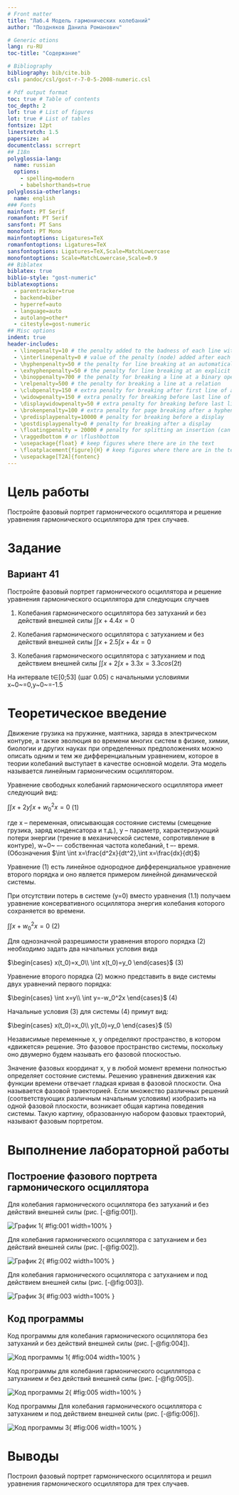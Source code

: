 ```yaml
---
# Front matter
title: "Лаб.4 Модель гармонических колебаний"
author: "Поздняков Данила Романович"

# Generic otions
lang: ru-RU
toc-title: "Содержание"

# Bibliography
bibliography: bib/cite.bib
csl: pandoc/csl/gost-r-7-0-5-2008-numeric.csl

# Pdf output format
toc: true # Table of contents
toc_depth: 2
lof: true # List of figures
lot: true # List of tables
fontsize: 12pt
linestretch: 1.5
papersize: a4
documentclass: scrreprt
## I18n
polyglossia-lang:
  name: russian
  options:
	- spelling=modern
	- babelshorthands=true
polyglossia-otherlangs:
  name: english
### Fonts
mainfont: PT Serif
romanfont: PT Serif
sansfont: PT Sans
monofont: PT Mono
mainfontoptions: Ligatures=TeX
romanfontoptions: Ligatures=TeX
sansfontoptions: Ligatures=TeX,Scale=MatchLowercase
monofontoptions: Scale=MatchLowercase,Scale=0.9
## Biblatex
biblatex: true
biblio-style: "gost-numeric"
biblatexoptions:
  - parentracker=true
  - backend=biber
  - hyperref=auto
  - language=auto
  - autolang=other*
  - citestyle=gost-numeric
## Misc options
indent: true
header-includes:
  - \linepenalty=10 # the penalty added to the badness of each line within a paragraph (no associated penalty node) Increasing the value makes tex try to have fewer lines in the paragraph.
  - \interlinepenalty=0 # value of the penalty (node) added after each line of a paragraph.
  - \hyphenpenalty=50 # the penalty for line breaking at an automatically inserted hyphen
  - \exhyphenpenalty=50 # the penalty for line breaking at an explicit hyphen
  - \binoppenalty=700 # the penalty for breaking a line at a binary operator
  - \relpenalty=500 # the penalty for breaking a line at a relation
  - \clubpenalty=150 # extra penalty for breaking after first line of a paragraph
  - \widowpenalty=150 # extra penalty for breaking before last line of a paragraph
  - \displaywidowpenalty=50 # extra penalty for breaking before last line before a display math
  - \brokenpenalty=100 # extra penalty for page breaking after a hyphenated line
  - \predisplaypenalty=10000 # penalty for breaking before a display
  - \postdisplaypenalty=0 # penalty for breaking after a display
  - \floatingpenalty = 20000 # penalty for splitting an insertion (can only be split footnote in standard LaTeX)
  - \raggedbottom # or \flushbottom
  - \usepackage{float} # keep figures where there are in the text
  - \floatplacement{figure}{H} # keep figures where there are in the text
  - \usepackage[T2A]{fontenc}
---
```


# Цель работы

Постройте фазовый портрет гармонического осциллятора и решение уравнения
гармонического осциллятора для трех случаев.

# Задание

## Вариант 41

Постройте фазовый портрет гармонического осциллятора и решение уравнения
гармонического осциллятора для следующих случаев 

1. Колебания гармонического осциллятора без затуханий и без действий внешней
силы $\int \int x+4.4x=0$

2. Колебания гармонического осциллятора c затуханием и без действий внешней
силы $\int \int x+2.5\int x+4x=0$

3. Колебания гармонического осциллятора c затуханием и под действием внешней
силы $\int \int x+2\int x+3.3x=3.3cos(2t)$

На интервале t$\in$[0;53] (шаг 0.05) с начальными условиями x~0~=0,y~0~=-1.5

# Теоретическое введение

Движение грузика на пружинке, маятника, заряда в электрическом контуре, а
также эволюция во времени многих систем в физике, химии, биологии и других
науках при определенных предположениях можно описать одним и тем же
дифференциальным уравнением, которое в теории колебаний выступает в качестве
основной модели. Эта модель называется линейным гармоническим осциллятором.

Уравнение свободных колебаний гармонического осциллятора имеет
следующий вид:

$\int \int x+2y\int x+w_0^2x=0$ (1) 

где x – переменная, описывающая состояние системы (смещение грузика, заряд
конденсатора и т.д.), y – параметр, характеризующий потери энергии (трение в
механической системе, сопротивление в контуре), w~0~ –- собственная частота
колебаний, t –- время. (Обозначения $\int \int x=\frac{d^2x}{dt^2},\int x=\frac{dx}{dt}$)

Уравнение (1) есть линейное однородное дифференциальное уравнение
второго порядка и оно является примером линейной динамической системы.

При отсутствии потерь в системе (y=0) вместо уравнения (1.1) получаем
уравнение консервативного осциллятора энергия колебания которого сохраняется
во времени.

$\int \int x+w_0^2x=0$ (2)

Для однозначной разрешимости уравнения второго порядка (2) необходимо
задать два начальных условия вида

$\begin{cases}
x(t_0)=x_0\\
\int x(t_0)=y_0
\end{cases}$ (3)

Уравнение второго порядка (2) можно представить в виде системы двух
уравнений первого порядка:

$\begin{cases}
\int x=y\\
\int y=-w_0^2x
\end{cases}$ (4)

Начальные условия (3) для системы (4) примут вид:

$\begin{cases}
x(t_0)=x_0\\
y(t_0)=y_0
\end{cases}$ (5)

Независимые переменные x, y определяют пространство, в котором
«движется» решение. Это фазовое пространство системы, поскольку оно двумерно
будем называть его фазовой плоскостью.

Значение фазовых координат x, y в любой момент времени полностью
определяет состояние системы. Решению уравнения движения как функции
времени отвечает гладкая кривая в фазовой плоскости. Она называется фазовой
траекторией. Если множество различных решений (соответствующих различным начальным условиям) изобразить на одной фазовой плоскости, возникает общая
картина поведения системы. Такую картину, образованную набором фазовых
траекторий, называют фазовым портретом.

# Выполнение лабораторной работы

## Построение фазового портрета гармонического осциллятора

Для колебания гармонического осциллятора без затуханий и без действий внешней
силы (рис. [-@fig:001]).

![График 1](img4/1.2.png){ #fig:001 width=100% }

Для колебания гармонического осциллятора c затуханием и без действий внешней
силы (рис. [-@fig:002]).

![График 2](img4/2.2.png){ #fig:002 width=100% }

Для колебания гармонического осциллятора c затуханием и под действием внешней
силы (рис. [-@fig:003]).

![График 3](img4/3.2.png){ #fig:003 width=100% }

## Код программы

Код программы для колебания гармонического осциллятора без затуханий и без действий внешней
силы (рис. [-@fig:004]).

![Код программы 1](img4/1.1.png){ #fig:004 width=100% }

Код программы для колебания гармонического осциллятора c затуханием и без действий внешней
силы (рис. [-@fig:005]).

![Код программы 2](img4/2.1.png){ #fig:005 width=100% }

Код программы Для колебания гармонического осциллятора c затуханием и под действием внешней
силы (рис. [-@fig:006]).

![Код программы 3](img4/3.1.png){ #fig:006 width=100% }

# Выводы

Построил фазовый портрет гармонического осциллятора и решил уравнения
гармонического осциллятора для трех случаев.

